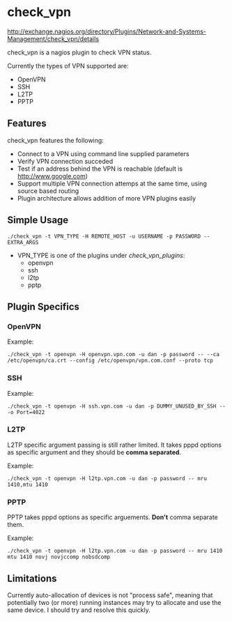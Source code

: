 # check_vpn

http://exchange.nagios.org/directory/Plugins/Network-and-Systems-Management/check_vpn/details

check_vpn is a nagios plugin to check VPN status.

Currently the types of VPN supported are:
 * OpenVPN
 * SSH
 * L2TP
 * PPTP

## Features

check_vpn features the following:
 * Connect to a VPN using command line supplied parameters
 * Verify VPN connection succeded
 * Test if an address behind the VPN is reachable (default is http://www.google.com)
 * Support multiple VPN connection attemps at the same time, using source based routing
 * Plugin architecture allows addition of more VPN plugins easily

## Simple Usage

	./check_vpn -t VPN_TYPE -H REMOTE_HOST -u USERNAME -p PASSWORD -- EXTRA_ARGS

 * VPN_TYPE is one of the plugins under <i>check_vpn_plugins</i>:
   * openvpn
   * ssh
   * l2tp
   * pptp

## Plugin Specifics

### OpenVPN

Example:

	./check_vpn -t openvpn -H openvpn.vpn.com -u dan -p password -- --ca /etc/openvpn/ca.crt --config /etc/openvpn/vpn.com.conf --proto tcp

### SSH

Example:

	./check_vpn -t openvpn -H ssh.vpn.com -u dan -p DUMMY_UNUSED_BY_SSH -- -o Port=4022

### L2TP

L2TP specific argument passing is still rather limited. It takes pppd options as specific argument and they should be <b>comma separated</b>.

Example:

	./check_vpn -t openvpn -H l2tp.vpn.com -u dan -p password -- mru 1410,mtu 1410

### PPTP

PPTP takes pppd options as specific arguements. <b>Don't</b> comma separate them.

Example:

	./check_vpn -t openvpn -H l2tp.vpn.com -u dan -p password -- mru 1410 mtu 1410 novj novjccomp nobsdcomp

## Limitations

Currently auto-allocation of devices is not "process safe", meaning that potentially two (or more) running instances may try to allocate and use the same device. I should try and resolve this quickly.

